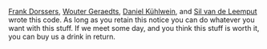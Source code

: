 [Frank Dorssers][1], [Wouter Geraedts][2], [Daniel Kühlwein][3], and [Sil van de Leemput][4]
wrote this code. As long as you retain this notice you
can do whatever you want with this stuff. If we meet some day, and you think 
this stuff is worth it, you can buy us a drink in return. 

  [1]: <frank.dorssers@gmail.com>
  [2]: http://woutergeraedts.nl/
  [3]: http://www.cs.ru.nl/~kuehlwein/
  [4]: <sileemput@gmail.com>
